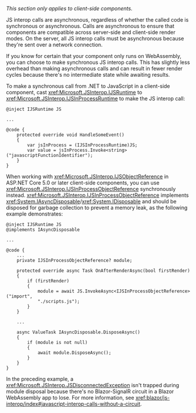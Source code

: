 *This section only applies to client-side components.*

JS interop calls are asynchronous, regardless of whether the called code is synchronous or asynchronous. Calls are asynchronous to ensure that components are compatible across server-side and client-side render modes. On the server, all JS interop calls must be asynchronous because they're sent over a network connection.

If you know for certain that your component only runs on WebAssembly, you can choose to make synchronous JS interop calls. This has slightly less overhead than making asynchronous calls and can result in fewer render cycles because there's no intermediate state while awaiting results.

To make a synchronous call from .NET to JavaScript in a client-side component, cast <xref:Microsoft.JSInterop.IJSRuntime> to <xref:Microsoft.JSInterop.IJSInProcessRuntime> to make the JS interop call:

```razor
@inject IJSRuntime JS

...

@code {
    protected override void HandleSomeEvent()
    {
        var jsInProcess = (IJSInProcessRuntime)JS;
        var value = jsInProcess.Invoke<string>("javascriptFunctionIdentifier");
    }
}
```

When working with <xref:Microsoft.JSInterop.IJSObjectReference> in ASP.NET Core 5.0 or later client-side components, you can use <xref:Microsoft.JSInterop.IJSInProcessObjectReference> synchronously instead. <xref:Microsoft.JSInterop.IJSInProcessObjectReference> implements <xref:System.IAsyncDisposable>/<xref:System.IDisposable> and should be disposed for garbage collection to prevent a memory leak, as the following example demonstrates:

```razor
@inject IJSRuntime JS
@implements IAsyncDisposable

...

@code {
    ...
    private IJSInProcessObjectReference? module;

    protected override async Task OnAfterRenderAsync(bool firstRender)
    {
        if (firstRender)
        {
            module = await JS.InvokeAsync<IJSInProcessObjectReference>("import", 
            "./scripts.js");
        }
    }

    ...

    async ValueTask IAsyncDisposable.DisposeAsync()
    {
        if (module is not null)
        {
            await module.DisposeAsync();
        }
    }
}
```

In the preceding example, a <xref:Microsoft.JSInterop.JSDisconnectedException> isn't trapped during module disposal because there's no Blazor-SignalR circuit in a Blazor WebAssembly app to lose. For more information, see <xref:blazor/js-interop/index#javascript-interop-calls-without-a-circuit>.
